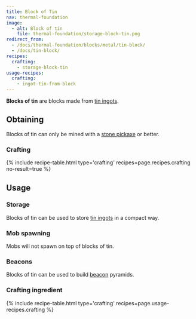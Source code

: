 ```yaml
---
title: Block of Tin
nav: thermal-foundation
image:
  - alt: Block of tin
    file: thermal-foundation/storage-block-tin.png
redirect_from:
  - /docs/thermal-foundation/blocks/metal/tin-block/
  - /docs/tin-block/
recipes:
  crafting:
    - storage-block-tin
usage-recipes:
  crafting:
    - ingot-tin-from-block
---
```


**Blocks of tin** are blocks made from [tin ingots](/docs/tin-ingot/).


Obtaining
---------

Blocks of tin can only be mined with a [stone
pickaxe](https://minecraft.gamepedia.com/Pickaxe) or better.

### Crafting
{% include recipe-table.html type='crafting' recipes=page.recipes.crafting no-result=true %}


Usage
-----

### Storage
Blocks of tin can be used to store [tin ingots](/docs/tin-ingot/) in a compact
way.

### Mob spawning
Mobs will not spawn on top of blocks of tin.

### Beacons
Blocks of tin can be used to build
[beacon](https://minecraft.gamepedia.com/Beacon) pyramids.

### Crafting ingredient
{% include recipe-table.html type='crafting' recipes=page.usage-recipes.crafting %}
